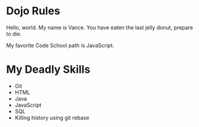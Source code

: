 Dojo Rules
==========

Hello, world. My name is Vance.
You have eaten the last jelly donut, prepare to die.

My favorite Code School path is JavaScript.

My Deadly Skills
================
* Git
* HTML
* Java
* JavaScript
* SQL
* Killing history using git rebase


